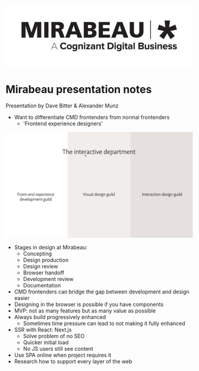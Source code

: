![mirabeau logo](https://github.com/StanBankras/weekly-nerd-2021/blob/master/img/mirabeau/logo.jpg?raw=true)

# Mirabeau presentation notes
Presentation by Dave Bitter & Alexander Munz

* Want to differentiate CMD frontenders from normal frontenders
  * 'Frontend experience designers'

![guilds](https://github.com/StanBankras/weekly-nerd-2021/blob/master/img/mirabeau/guilds.png?raw=true)

* Stages in design at Mirabeau:
  * Concepting
  * Design production
  * Design review
  * Browser handoff
  * Development review
  * Documentation
* CMD frontenders can bridge the gap between development and design easier
* Designing in the browser is possible if you have components
* MVP: not as many features but as many value as possible
* Always build progressively enhanced
  * Sometimes time pressure can lead to not making it fully enhanced
* SSR with React: Next.js
  * Solve problem of no SEO
  * Quicker initial load
  * No JS users still see content
* Use SPA online when project requires it
* Research how to support every layer of the web